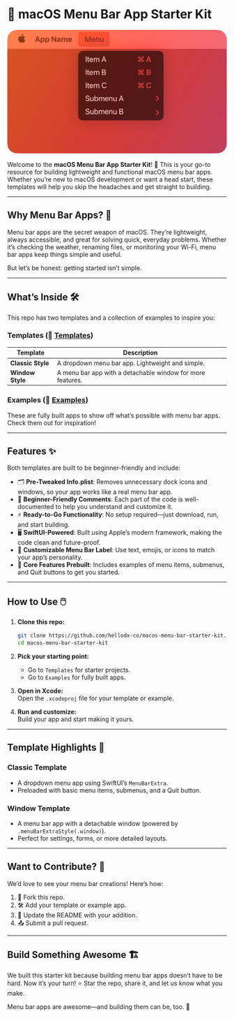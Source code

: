 # 🎉 macOS Menu Bar App Starter Kit

![Starter Kit Banner](./starterkit-banner.png)  

Welcome to the **macOS Menu Bar App Starter Kit**! 🎉 This is your go-to resource for building lightweight and functional macOS menu bar apps. Whether you’re new to macOS development or want a head start, these templates will help you skip the headaches and get straight to building.  

---

## Why Menu Bar Apps? 🤔  

Menu bar apps are the secret weapon of macOS. They’re lightweight, always accessible, and great for solving quick, everyday problems. Whether it’s checking the weather, renaming files, or monitoring your Wi-Fi, menu bar apps keep things simple and useful.  

But let’s be honest: getting started isn’t simple.  

---

## What’s Inside 🛠️  

This repo has two templates and a collection of examples to inspire you:  

### Templates (📂 [Templates](./Templates))  

| Template           | Description                                           |
|--------------------|-------------------------------------------------------|
| **Classic Style**  | A dropdown menu bar app. Lightweight and simple.      |
| **Window Style**   | A menu bar app with a detachable window for more features. |  

### Examples (📂 [Examples](./Examples))  

These are fully built apps to show off what’s possible with menu bar apps. Check them out for inspiration!  

---

## Features ✨  

Both templates are built to be beginner-friendly and include:  

- 🗂️ **Pre-Tweaked Info.plist**: Removes unnecessary dock icons and windows, so your app works like a real menu bar app.  
- 💬 **Beginner-Friendly Comments**: Each part of the code is well-documented to help you understand and customize it.  
- ⚡ **Ready-to-Go Functionality**: No setup required—just download, run, and start building.  
- 🖥️ **SwiftUI-Powered**: Built using Apple’s modern framework, making the code clean and future-proof.  
- 🎨 **Customizable Menu Bar Label**: Use text, emojis, or icons to match your app’s personality.  
- 🧩 **Core Features Prebuilt**: Includes examples of menu items, submenus, and Quit buttons to get you started.  

---

## How to Use 🖱️  

1. **Clone this repo:**  

   ```bash  
   git clone https://github.com/hellodx-co/macos-menu-bar-starter-kit.git  
   cd macos-menu-bar-starter-kit  
   ```  

2. **Pick your starting point:**  
   - Go to `Templates` for starter projects.  
   - Go to `Examples` for fully built apps.  

3. **Open in Xcode:**  
   Open the `.xcodeproj` file for your template or example.  

4. **Run and customize:**  
   Build your app and start making it yours.  

---

## Template Highlights 🚀  

### Classic Template  
- A dropdown menu app using SwiftUI’s `MenuBarExtra`.  
- Preloaded with basic menu items, submenus, and a Quit button.  

### Window Template  
- A menu bar app with a detachable window (powered by `.menuBarExtraStyle(.window)`).  
- Perfect for settings, forms, or more detailed layouts.  

---

## Want to Contribute? 🤝  

We’d love to see your menu bar creations! Here’s how:  
1. 🍴 Fork this repo.  
2. 🛠️ Add your template or example app.  
3. 📝 Update the README with your addition.  
4. 📤 Submit a pull request.  

---

## Build Something Awesome 🏗️  

We built this starter kit because building menu bar apps doesn’t have to be hard. Now it’s your turn! ⭐ Star the repo, share it, and let us know what you make.  

Menu bar apps are awesome—and building them can be, too. 🎉  
